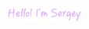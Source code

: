 <p align="center"><img width="30%" alt="Hello! I'm Sergey" src="./jb1sa5dxrror1j5prbjskhu8ciho-2.png" /></p>
<!-- <p> <h1>bsdfdsfdsf</h1>dsadsadas</p> -->


<br />


<!--
**semenov-s/semenov-s** is a ✨ _special_ ✨ repository because its `README.md` (this file) appears on your GitHub profile.

Here are some ideas to get you started:

- 🔭 I’m currently working on ...
- 🌱 I’m currently learning ...
- 👯 I’m looking to collaborate on ...
- 🤔 I’m looking for help with ...
- 💬 Ask me about ...
- 📫 How to reach me: ...
- 😄 Pronouns: ...
- ⚡ Fun fact: ...
-->
